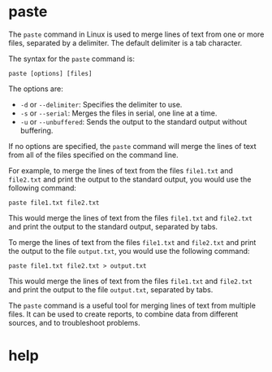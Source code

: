 # paste

The `paste` command in Linux is used to merge lines of text from one or more files, separated by a delimiter. The default delimiter is a tab character.

The syntax for the `paste` command is:

```
paste [options] [files]
```

The options are:

* `-d` or `--delimiter`: Specifies the delimiter to use.
* `-s` or `--serial`: Merges the files in serial, one line at a time.
* `-u` or `--unbuffered`: Sends the output to the standard output without buffering.

If no options are specified, the `paste` command will merge the lines of text from all of the files specified on the command line.

For example, to merge the lines of text from the files `file1.txt` and `file2.txt` and print the output to the standard output, you would use the following command:

```
paste file1.txt file2.txt
```

This would merge the lines of text from the files `file1.txt` and `file2.txt` and print the output to the standard output, separated by tabs.

To merge the lines of text from the files `file1.txt` and `file2.txt` and print the output to the file `output.txt`, you would use the following command:

```
paste file1.txt file2.txt > output.txt
```

This would merge the lines of text from the files `file1.txt` and `file2.txt` and print the output to the file `output.txt`, separated by tabs.

The `paste` command is a useful tool for merging lines of text from multiple files. It can be used to create reports, to combine data from different sources, and to troubleshoot problems.




# help 

```

```
